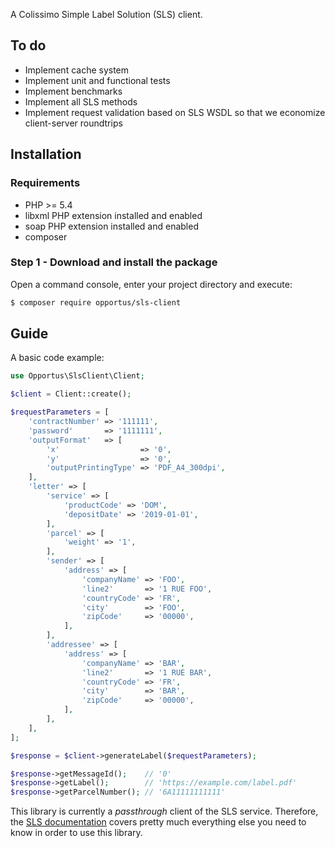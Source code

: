A Colissimo Simple Label Solution (SLS) client.

## To do

- Implement cache system
- Implement unit and functional tests
- Implement benchmarks
- Implement all SLS methods
- Implement request validation based on SLS WSDL so that we economize client-server roundtrips

## Installation

### Requirements

- PHP >= 5.4
- libxml PHP extension installed and enabled
- soap PHP extension installed and enabled
- composer

### Step 1 - Download and install the package

Open a command console, enter your project directory and execute:

```sh
$ composer require opportus/sls-client
```

## Guide

A basic code example:

```php
use Opportus\SlsClient\Client;

$client = Client::create();

$requestParameters = [
    'contractNumber' => '111111',
    'password'       => '1111111',
    'outputFormat'   => [
        'x'                  => '0',
        'y'                  => '0',
        'outputPrintingType' => 'PDF_A4_300dpi',
    ],
    'letter' => [
        'service' => [
            'productCode' => 'DOM',
            'depositDate' => '2019-01-01',
        ],
        'parcel' => [
            'weight' => '1',
        ],
        'sender' => [
            'address' => [
                'companyName' => 'FOO',
                'line2'       => '1 RUE FOO',
                'countryCode' => 'FR',
                'city'        => 'FOO',
                'zipCode'     => '00000',
            ],
        ],
        'addressee' => [
            'address' => [
                'companyName' => 'BAR',
                'line2'       => '1 RUE BAR',
                'countryCode' => 'FR',
                'city'        => 'BAR',
                'zipCode'     => '00000',
            ],
        ],
    ],
];

$response = $client->generateLabel($requestParameters);

$response->getMessageId();    // '0'
$response->getLabel();        // 'https://example.com/label.pdf'
$response->getParcelNumber(); // '6A11111111111'
```

This library is currently a *passthrough* client of the SLS service. Therefore, the [SLS documentation](https://github.com/opportus/sls-client/blob/master/specs/sls-doc-2019-03.pdf) covers pretty much everything else you need to know in order to use this library.

